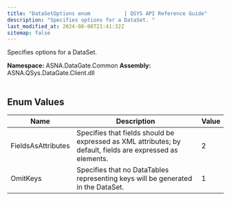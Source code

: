 ```yaml
---
title: "DataSetOptions enum           | QSYS API Reference Guide"
description: "Specifies options for a DataSet. "
last_modified_at: 2024-08-08T21:41:32Z
sitemap: false
---
```


Specifies options for a DataSet.

**Namespace:** ASNA.DataGate.Common
**Assembly:** ASNA.QSys.DataGate.Client.dll
<br>
<br>

## Enum Values

| Name | Description | Value
| --- | --- | --- 
| FieldsAsAttributes | Specifies that fields should be expressed as XML attributes; by default, fields are expressed as elements. | 2 |
| OmitKeys | Specifies that no DataTables representing keys will be generated in the DataSet. | 1 |
